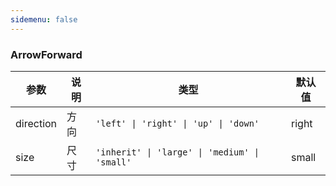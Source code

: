 ```yaml
---
sidemenu: false
---
```


### ArrowForward

| 参数	|说明	|类型	|默认值
| --- | --- | --- | ---
| direction | 方向 | `'left' \| 'right' \| 'up' \| 'down'` | right
| size | 尺寸 | `'inherit' \| 'large' \| 'medium' \| 'small'` | small
